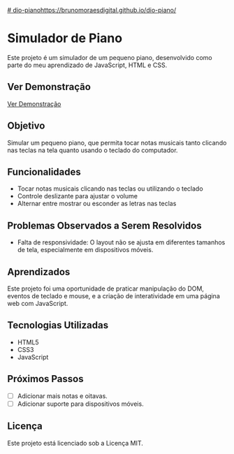 [# dio-piano](https://brunomoraesdigital.github.io/dio-piano/)https://brunomoraesdigital.github.io/dio-piano/

# Simulador de Piano

Este projeto é um simulador de um pequeno piano, desenvolvido como parte do meu aprendizado de JavaScript, HTML e CSS. 

## Ver Demonstração
<a href="https://brunomoraesdigital.github.io/dio-piano/" target="_blank" rel="noopener noreferrer">Ver Demonstração</a> 

## Objetivo

Simular um pequeno piano, que permita tocar notas musicais tanto clicando nas teclas na tela quanto usando o teclado do computador. 

## Funcionalidades

- Tocar notas musicais clicando nas teclas ou utilizando o teclado
- Controle deslizante para ajustar o volume
- Alternar entre mostrar ou esconder as letras nas teclas

## Problemas Observados a Serem Resolvidos

- Falta de responsividade: O layout não se ajusta em diferentes tamanhos de tela, especialmente em dispositivos móveis.

## Aprendizados

Este projeto foi uma oportunidade de praticar manipulação do DOM, eventos de teclado e mouse, e a criação de interatividade em uma página web com JavaScript.

## Tecnologias Utilizadas

- HTML5
- CSS3
- JavaScript

## Próximos Passos
- [ ] Adicionar mais notas e oitavas.
- [ ] Adicionar suporte para dispositivos móveis.

## Licença
Este projeto está licenciado sob a Licença MIT.

